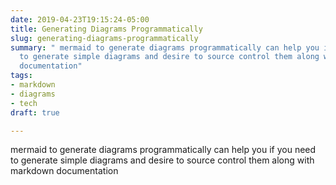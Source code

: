 ```yaml
---
date: 2019-04-23T19:15:24-05:00
title: Generating Diagrams Programmatically
slug: generating-diagrams-programmatically
summary: " mermaid to generate diagrams programmatically can help you if you need
  to generate simple diagrams and desire to source control them along with markdown
  documentation"
tags:
- markdown
- diagrams
- tech
draft: true

---
```

mermaid to generate diagrams programmatically can help you if you need to generate simple diagrams and desire to source control them along with markdown documentation
